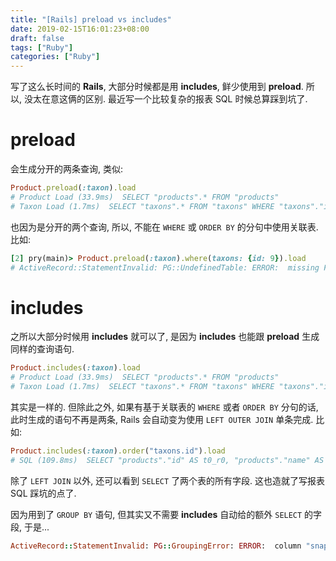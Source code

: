 ```yaml
---
title: "[Rails] preload vs includes"
date: 2019-02-15T16:01:23+08:00
draft: false
tags: ["Ruby"]
categories: ["Ruby"]
---
```


写了这么长时间的 **Rails**, 大部分时候都是用 **includes**, 鲜少使用到 **preload**. 所以, 没太在意这俩的区别. 最近写一个比较复杂的报表 SQL 时候总算踩到坑了.

# preload

会生成分开的两条查询, 类似:

```ruby
Product.preload(:taxon).load
# Product Load (33.9ms)  SELECT "products".* FROM "products"
# Taxon Load (1.7ms)  SELECT "taxons".* FROM "taxons" WHERE "taxons"."id" IN (9, 12, 60, 61, 20, 18, 46, 47, 15, 78, 8, 19, 14)
```

也因为是分开的两个查询, 所以, 不能在 `WHERE` 或 `ORDER BY` 的分句中使用关联表. 比如:

```ruby
[2] pry(main)> Product.preload(:taxon).where(taxons: {id: 9}).load
# ActiveRecord::StatementInvalid: PG::UndefinedTable: ERROR:  missing FROM-clause entry for table "taxons"
```

# includes

之所以大部分时候用 **includes** 就可以了, 是因为 **includes** 也能跟 **preload** 生成同样的查询语句.

```ruby
Product.includes(:taxon).load
# Product Load (33.9ms)  SELECT "products".* FROM "products"
# Taxon Load (1.7ms)  SELECT "taxons".* FROM "taxons" WHERE "taxons"."id" IN (9, 12, 60, 61, 20, 18, 46, 47, 15, 78, 8, 19, 14)
```

其实是一样的. 但除此之外, 如果有基于关联表的 `WHERE` 或者 `ORDER BY` 分句的话, 此时生成的语句不再是两条, Rails 会自动变为使用 `LEFT OUTER JOIN` 单条完成. 比如:

```ruby
Product.includes(:taxon).order("taxons.id").load
# SQL (109.8ms)  SELECT "products"."id" AS t0_r0, "products"."name" AS t0_r1, "products"."sku" AS t0_r2, "products"."taxon_id" AS t0_r3, "taxons"."id" AS t1_r0, "taxons"."name" AS t1_r1 FROM "products" LEFT OUTER JOIN "taxons" ON "taxons"."id" = "products"."taxon_id" ORDER BY taxons.id
```

除了 `LEFT JOIN` 以外, 还可以看到 `SELECT` 了两个表的所有字段. 这也造就了写报表 SQL 踩坑的点了.

因为用到了 `GROUP BY` 语句, 但其实又不需要 **includes** 自动给的额外 `SELECT` 的字段, 于是...

```ruby
ActiveRecord::StatementInvalid: PG::GroupingError: ERROR:  column "snapshots.id" must appear in the GROUP BY clause or be used in an aggregate function
```